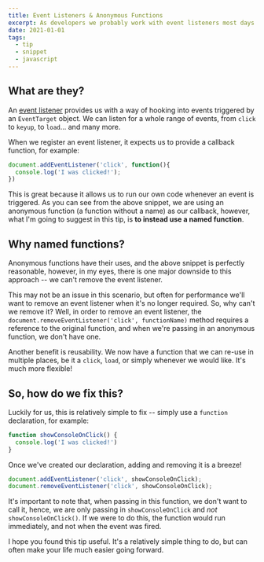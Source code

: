 ```yaml
---
title: Event Listeners & Anonymous Functions
excerpt: As developers we probably work with event listeners most days. In this little article, I want to give you a quick tip for the next time you write one.
date: 2021-01-01
tags:
  - tip
  - snippet
  - javascript
---
```


## What are they?

An [event listener](https://developer.mozilla.org/en-US/docs/Web/API/EventListener) provides us with a way of hooking into events triggered by an `EventTarget` object. We can listen for a whole range of events, from `click` to `keyup`, to `load`... and many more.

When we register an event listener, it expects us to provide a callback function, for example:

```js
document.addEventListener('click', function(){
  console.log('I was clicked!');
})
```

This is great because it allows us to run our own code whenever an event is triggered. As you can see from the above snippet, we are using an anonymous function (a function without a name) as our callback, however, what I'm going to suggest in this tip, is **to instead use a named function**.

## Why named functions?

Anonymous functions have their uses, and the above snippet is perfectly reasonable, however, in my eyes, there is one major downside to this approach -- we can't remove the event listener.

This may not be an issue in this scenario, but often for performance we'll want to remove an event listener when it's no longer required. So, why can't we remove it? Well, in order to remove an event listener, the `document.removeEventListener('click', functionName)` method requires a reference to the original function, and when we're passing in an anonymous function, we don't have one.

Another benefit is reusability. We now have a function that we can re-use in multiple places, be it a `click`, `load`, or simply whenever we would like. It's much more flexible!

## So, how do we fix this?

Luckily for us, this is relatively simple to fix -- simply use a `function` declaration, for example:

```js
function showConsoleOnClick() {
  console.log('I was clicked!')
}
```

Once we've created our declaration, adding and removing it is a breeze!

```js
document.addEventListener('click', showConsoleOnClick);
document.removeEventListener('click', showConsoleOnClick);
```

It's important to note that, when passing in this function, we don't want to call it, hence, we are only passing in `showConsoleOnClick` and *not* `showConsoleOnClick()`. If we were to do this, the function would run immediately, and not when the event was fired.

I hope you found this tip useful. It's a relatively simple thing to do, but can often make your life much easier going forward.
